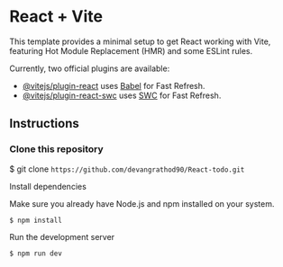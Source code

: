 # React + Vite

This template provides a minimal setup to get React working with Vite, featuring Hot Module Replacement (HMR) and some ESLint rules.

Currently, two official plugins are available:

- [@vitejs/plugin-react](https://github.com/vitejs/vite-plugin-react/blob/main/packages/plugin-react/README.md) uses [Babel](https://babeljs.io/) for Fast Refresh.
- [@vitejs/plugin-react-swc](https://github.com/vitejs/vite-plugin-react-swc) uses [SWC](https://swc.rs/) for Fast Refresh.

## Instructions

### Clone this repository
$ git clone ```https://github.com/devangrathod90/React-todo.git```

Install dependencies

Make sure you already have Node.js and npm installed on your system.

```$ npm install```

Run the development server

```$ npm run dev```
